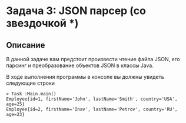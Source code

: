 # Задача 3: JSON парсер (со звездочкой *)
## Описание
В данной задаче вам предстоит произвести чтение файла JSON, его парсинг и преобразование объектов JSON в классы Java.

В ходе выполнения программы в консоле вы должны увидеть следующие строки

    > Task :Main.main()
    Employee{id=1, firstName='John', lastName='Smith', country='USA', age=25}
    Employee{id=2, firstName='Inav', lastName='Petrov', country='RU', age=23}
